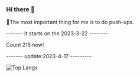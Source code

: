 ### Hi there 👋

<!--
**Zone-F/Zone-F** is a ✨ _special_ ✨ repository because its `README.md` (this file) appears on your GitHub profile.

Here are some ideas to get you started:

- 🔭 I’m currently working on ...
- 🌱 I’m currently learning ...
- 👯 I’m looking to collaborate on ...
- 🤔 I’m looking for help with ...
- 💬 Ask me about ...
- 📫 How to reach me: ...
- 😄 Pronouns: ...
- ⚡ Fun fact: ...
-->

💬The most important thing for me is to do push-ups.

------- It starts on the 2023-3-22 --------

Count 215 now!

------- update:2023-4-17 ---------


![Top Langs](https://github-readme-stats.vercel.app/api/top-langs/?username=Zone-F&layout=compact&hide=css,html)

